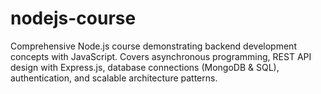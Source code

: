 # nodejs-course
Comprehensive Node.js course demonstrating backend development concepts with JavaScript. Covers asynchronous programming, REST API design with Express.js, database connections (MongoDB &amp; SQL), authentication, and scalable architecture patterns.
